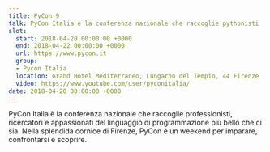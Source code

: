 ```yaml
---
title: PyCon 9
talk: PyCon Italia è la conferenza nazionale che raccoglie pythonisti
slot:
  start: 2018-04-20 00:00:00 +0000
  end: 2018-04-22 00:00:00 +0000
  url: https://www.pycon.it
  group:
  - Pycon Italia
  location: Grand Hotel Mediterraneo, Lungarno del Tempio, 44 Firenze
  video: https://www.youtube.com/user/pyconitalia/
date: 2018-04-20 00:00:00 +0000
---
```

PyCon Italia è la conferenza nazionale che raccoglie professionisti, ricercatori e appassionati del linguaggio di programmazione più bello che ci sia. Nella splendida cornice di Firenze, PyCon è un weekend per imparare, confrontarsi e scoprire.
